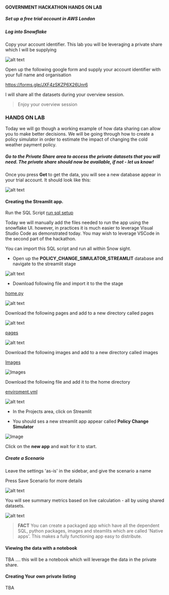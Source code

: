 #### GOVERNMENT HACKATHON HANDS ON LAB

##### Set up a free trial account in AWS London

##### Log into Snowflake


Copy your account identifier.  This lab you will be leveraging a private share which I will be supplying

![alt text](image.png)

Open up the following google form and supply your account identifier with your full name and organisation

https://forms.gle/JXF4zSKZP6X26Unr6




I will share all the datasets during your overview session.

> Enjoy your overview session

### HANDS ON LAB

Today we will go though a working example of how data sharing can allow you to make better decisions.  We will be going through how to create a policy simulator in order to estimate the impact of changing the cold weather payment policy.

##### Go to the Private Share area to access the private datasets that you will need.  The private share should now be available, if not - let us know!

Once you press **Get** to get the data, you will see a new database appear in your trial account.  It should look like this:

![alt text](image-1.png)



#### Creating the Streamlit app.


Run the SQL Script [run sql setup](sql_setup.sql)

Today we will manually add the files needed to run the app using the snowflake UI.  however, in practices it is much easier to leverage Visual Studio Code as demonstrated today.  You may wish to leverage VSCode in the second part of the hackathon.

You can import this SQL script and run all within Snow sight.


- Open up the **POLICY_CHANGE_SIMULATOR_STREAMLIT** database and navigate to the streamlit stage

![alt text](image-2.png)

- Download following file and import it to the the stage

[home.py](Home.py)

![alt text](image-3.png)

Download the following pages and add to a new directory called pages

![alt text](image-5.png)


[pages](https://github.com/sfc-gh-boconnor/government_hackathon/tree/main/pages)

![alt text](image-4.png)



Download the following images and add to a new directory called images

[Images](https://github.com/sfc-gh-boconnor/government_hackathon/tree/main/images)

![Images](image-6.png)

Download the following file and add it to the home directory

[enviroment.yml](https://github.com/sfc-gh-boconnor/government_hackathon/tree/main/environment.yml)

![alt text](image-8.png)

- In the Projects area, click on Streamlit

- You should ses a new streamlit app appear called **Policy Change Simulator**

![Image](image-7.png)

Click on the **new app** and wait for it to start.


##### Create a Scenario
Leave the settings 'as-is' in the sidebar, and give the scenario a name

Press Save Scenario for more details

![alt text](image-9.png)

You will see summary metrics based on live calculation - all by using shared datasets.

![alt text](image-10.png)

>**FACT**  You can create a packaged app which have all the dependent SQL, python packages, images and steamlits which are called 'Native apps'.  This makes a fully functioning app easy to distribute.

#### Viewing the data with a notebook



TBA   .... this will be a notebook which will leverage the data in the private share.

#### Creating Your own private listing

TBA